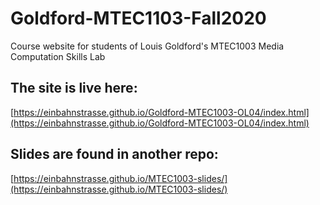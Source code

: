 # Goldford-MTEC1103-Fall2020
Course website for students of Louis Goldford's MTEC1003 Media Computation Skills Lab

## The site is live here:
[https://einbahnstrasse.github.io/Goldford-MTEC1003-OL04/index.html](https://einbahnstrasse.github.io/Goldford-MTEC1003-OL04/index.html)

## Slides are found in another repo:
[https://einbahnstrasse.github.io/MTEC1003-slides/](https://einbahnstrasse.github.io/MTEC1003-slides/)

